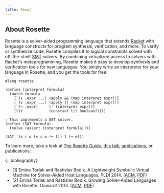 ```yaml
---
title: About
---
```


## About Rosette

Rosette is a solver-aided programming language that extends
[Racket](http://racket-lang.org/) with language constructs for program
synthesis, verification, and more. To verify or synthesize code,
Rosette compiles it to logical constraints solved with
off-the-shelf [SMT](http://smtlib.cs.uiowa.edu) solvers. By combining
virtualized access to solvers with Racket's metaprogramming, Rosette
makes it easy to develop synthesis and verification tools for new
languages.  You simply write an interpreter for your language in
Rosette, and you get the tools for free!

```racket
#lang rosette

(define (interpret formula)
  (match formula
    [`(∧ ,expr ...) (apply && (map interpret expr))]
    [`(∨ ,expr ...) (apply || (map interpret expr))]
    [`(¬ ,expr)     (! (interpret expr))]
    [lit            (constant lit boolean?)]))

; This implements a SAT solver.
(define (SAT formula)
  (solve (assert (interpret formula))))  

(SAT `(∧ r o (∨ s e (¬ t)) t (¬ e)))
```

To learn more, take a look at [The Rosette Guide]({{site.doc_dir}}/index.html),
[this talk](https://www.youtube.com/watch?v=KpDyuMIb_E0&index=25&list=PLZdCLR02grLp4W4ySd1sHPOsK83gvqBQp),
[applications](apps.html), or publications:  

{: .bibliography}
* [1] Emina Torlak and Rastislav Bodik. A Lightweight Symbolic Virtual Machine for Solver-Aided Host Languages. PLDI 2014.
([ACM](http://dl.acm.org/citation.cfm?id=2594340), [PDF](http://homes.cs.washington.edu/~emina/pubs/rosette.pldi14.pdf))
* [2] Emina Torlak and Rastislav Bodik. Growing Solver-Aided Languages with Rosette. Onward! 2013. ([ACM](http://dl.acm.org/citation.cfm?id=2509586), [PDF](http://homes.cs.washington.edu/~emina/pubs/rosette.onward13.pdf))
